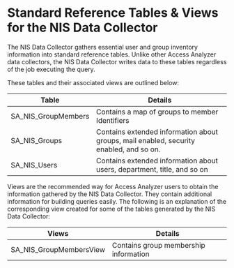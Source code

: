 # Standard Reference Tables & Views for the NIS Data Collector

The NIS Data Collector gathers essential user and group inventory information into standard reference tables. Unlike other Access Analyzer data collectors, the NIS Data Collector writes data to these tables regardless of the job executing the query.

These tables and their associated views are outlined below:

| Table | Details |
| --- | --- |
| SA_NIS_GroupMembers | Contains a map of groups to member Identifiers |
| SA_NIS_Groups | Contains extended information about groups, mail enabled, security enabled, and so on. |
| SA_NIS_Users | Contains extended information about users, department, title, and so on |

Views are the recommended way for Access Analyzer users to obtain the information gathered by the NIS Data Collector. They contain additional information for building queries easily. The following is an explanation of the corresponding view created for some of the tables generated by the NIS Data Collector:

| Views | Details |
| --- | --- |
| SA_NIS_GroupMembersView | Contains group membership information |
